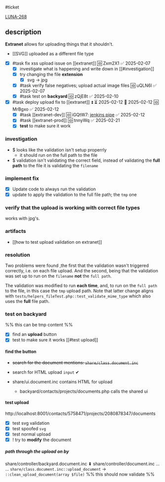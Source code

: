 #ticket

[LUNA-268](https://avivgroup.atlassian.net/browse/LUNA-268)

## description

**Extranet** allows for uploading things that it shouldn't.
- [[SVG]] uploaded as a different file type

- [x] #task fix xss upload issue on [[extranet]] 🆔 Zxm2X1 ✅ 2025-02-07
	- [x] investigate what is happening and write down in [[#investigation]]
	- [x] try changing the file **extension**
		- [x] svg -> jpg
	- [x] #task verify false negatives; upload actual image files 🆔 uQLN6l ✅ 2025-02-07
	- [x] #task test on **backyard** 🆔 zQjE8t ✅ 2025-02-10
- [x] #task deploy upload fix to [[extranet]] ⏫ ⏳ 2025-02-12 📅 2025-02-12 🆔 MrBgxo ✅ 2025-02-12
	- [x] #task [[extranet-dev]] 🆔 iGQtW7: [jenkins pipe](https://jenkins.ma-backbone.net/blue/organizations/jenkins/deploy/detail/deploy/12082/pipeline/) ✅ 2025-02-12
	- [x] #task [[extranet-prod]] 🆔 tnnyWq ✅ 2025-02-21
	- [x] **test** to make sure it work
### investigation
- $ looks like the validation isn't setup properrly
	- it should run on the full path to the file
- $ validation isn't validating the correct field, instead of validating the **full path** to the file it is
	validating the `filename`
### implement fix
- [x] Update code to always run the validation
- [x] update to apply the validation to the full file path; the `tmp` one
### verify that the upload is working with correct file types
works with jpg's.
### artifacts
- [[how to test upload validation on extranet]]
### resolution

Two problems were found ,the first that the validation wasn't triggered correctly, i.e. on each file upload. And the second,
being that the validation was set up to run on the `filename` **not** the `full path`.

The validation was modified to run **each time**, and, to run on the `full path` to the file, in this case the `tmp` upload path.
Note that latter change aligns with `tests/helpers_fileTest.php::test_validate_mime_type` which also uses the **full** file path.

### test on backyard
 %% this can be tmp content %% 

- [x] find an **upload** button
- [x] test to make sure it works  [[#test upload]]
#### find the button
- ~~search for the document mentions: `share/class.document.inc`~~ 
- search for HTML upload `input` ✔

- share/ui.document.inc contains HTML for upload
	- backyard/contacts/projects/documents.php calls the shared ui
#### test upload 
http://localhost:8001/contacts/5758471/projects/2080878347/documents

- [x] test svg validation
- [x] test spoofed `svg` 
- [x] test normal upload
- [x] ! try to **modify** the document

##### **path through the upload on by**

share/controller/backyard.document.inc
⬇
share/controller/document.inc
...
...
`share/class.document.inc::upload_document` -> `::clean_upload_document(array $file)`
%% this should now validate  %%
